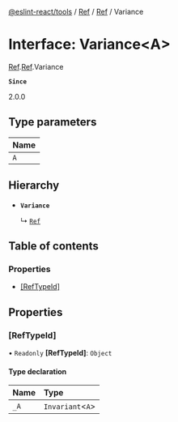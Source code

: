 [@eslint-react/tools](../README.md) / [Ref](../modules/Ref.md) / [Ref](../modules/Ref.Ref.md) / Variance

# Interface: Variance\<A\>

[Ref](../modules/Ref.md).[Ref](../modules/Ref.Ref.md).Variance

**`Since`**

2.0.0

## Type parameters

| Name |
| :--- |
| `A`  |

## Hierarchy

- **`Variance`**

  ↳ [`Ref`](Ref.Ref-1.md)

## Table of contents

### Properties

- [[RefTypeId]](Ref.Ref.Variance.md#[reftypeid])

## Properties

### [RefTypeId]

• `Readonly` **[RefTypeId]**: `Object`

#### Type declaration

| Name | Type               |
| :--- | :----------------- |
| `_A` | `Invariant`\<`A`\> |
